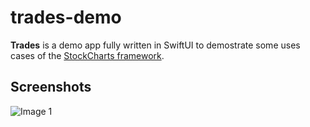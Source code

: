 # trades-demo 

**Trades** is a demo app fully written in SwiftUI to demostrate some uses cases of the [StockCharts framework](https://github.com/denniscm190/stock-charts).

## Screenshots
![Image 1](repo-resources/image1.jpeg)
